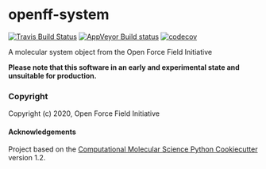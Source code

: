 openff-system
==============================
[//]: # (Badges)
[![Travis Build Status](https://travis-ci.com/REPLACE_WITH_OWNER_ACCOUNT/openff-system.svg?branch=master)](https://travis-ci.com/REPLACE_WITH_OWNER_ACCOUNT/openff-system)
[![AppVeyor Build status](https://ci.appveyor.com/api/projects/status/REPLACE_WITH_APPVEYOR_LINK/branch/master?svg=true)](https://ci.appveyor.com/project/REPLACE_WITH_OWNER_ACCOUNT/openff-system/branch/master)
[![codecov](https://codecov.io/gh/REPLACE_WITH_OWNER_ACCOUNT/openff-system/branch/master/graph/badge.svg)](https://codecov.io/gh/REPLACE_WITH_OWNER_ACCOUNT/openff-system/branch/master)

A molecular system object from the Open Force Field Initiative

**Please note that this software in an early and experimental state and unsuitable for production.**

### Copyright

Copyright (c) 2020, Open Force Field Initiative


#### Acknowledgements
 
Project based on the 
[Computational Molecular Science Python Cookiecutter](https://github.com/molssi/cookiecutter-cms) version 1.2.
